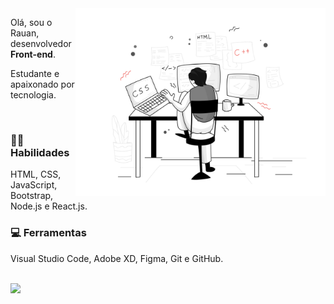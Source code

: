 <img src="pixeltrue-web-development.svg" min-width="400px" max-width="400px" width="400px" align="right" alt="Computador iuriCode">

<p align="left">
    Olá, sou o Rauan, desenvolvedor <strong>Front-end</strong>.
</p>
<p align="left">
    Estudante e apaixonado por tecnologia.
</p>

<br>

<h3 align="left"><strong>👨‍💻 Habilidades</strong></h3>
<p align="left">
    HTML, CSS, JavaScript, Bootstrap, Node.js e React.js.
</p>

<h3 align="left"><strong>💻 Ferramentas</strong></h3>
<p align="left">
    Visual Studio Code, Adobe XD, Figma, Git e GitHub.
</p>

<br>

<a href="https://www.linkedin.com/in/rauan-camozzi/">
    <img src="https://img.shields.io/badge/LinkedIn-0077B5?style=for-the-badge&logo=linkedin&logoColor=white" />
</a>
